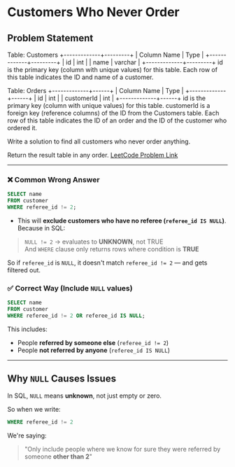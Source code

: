 # Customers Who Never Order

## Problem Statement
Table: Customers
+-------------+---------+
| Column Name | Type    |
+-------------+---------+
| id          | int     |
| name        | varchar |
+-------------+---------+
id is the primary key (column with unique values) for this table.
Each row of this table indicates the ID and name of a customer.


Table: Orders
+-------------+------+
| Column Name | Type |
+-------------+------+
| id          | int  |
| customerId  | int  |
+-------------+------+
id is the primary key (column with unique values) for this table.
customerId is a foreign key (reference columns) of the ID from the Customers table.
Each row of this table indicates the ID of an order and the ID of the customer who ordered it.

Write a solution to find all customers who never order anything.

Return the result table in any order.
[LeetCode Problem Link](https://leetcode.com/problems/customers-who-never-order/description/)

---

### ❌ Common Wrong Answer

```sql
SELECT name
FROM customer
WHERE referee_id != 2;
```

- This will **exclude customers who have no referee (`referee_id IS NULL`)**.
Because in SQL:

> `NULL != 2` → evaluates to **UNKNOWN**, not TRUE  
And `WHERE` clause only returns rows where condition is **TRUE**

So if `referee_id` is `NULL`, it doesn't match `referee_id != 2` — and gets filtered out.


### ✅ Correct Way (Include `NULL` values)

```sql
SELECT name
FROM customer
WHERE referee_id != 2 OR referee_id IS NULL;
```

This includes:
- People **referred by someone else** (`referee_id != 2`)
- People **not referred by anyone** (`referee_id IS NULL`)

---

## Why `NULL` Causes Issues

In SQL, `NULL` means **unknown**, not just empty or zero.

So when we write:
```sql
WHERE referee_id != 2
```
We're saying:
> "Only include people where we know for sure they were referred by someone **other than 2**"
